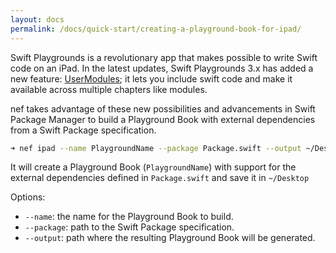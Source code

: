 ```yaml
---
layout: docs
permalink: /docs/quick-start/creating-a-playground-book-for-ipad/
---
```


Swift Playgrounds is a revolutionary app that makes possible to write Swift code on an iPad. In the latest updates, Swift Playgrounds 3.x has added a new feature: [UserModules](https://developer.apple.com/documentation/swift_playgrounds/structuring_content_for_swift_playgrounds/using_modules_to_share_code_in_a_playground_book); it lets you include swift code and make it available across multiple chapters like modules.

nef takes advantage of these new possibilities and advancements in Swift Package Manager to build a Playground Book with external dependencies from a Swift Package specification.

```bash
➜ nef ipad --name PlaygroundName --package Package.swift --output ~/Desktop
```
 
 It will create a Playground Book (`PlaygroundName`) with support for the external dependencies defined in `Package.swift` and save it in `~/Desktop`

 Options:
 - `--name`: the name for the Playground Book to build.
 - `--package`: path to the Swift Package specification.
 - `--output`: path where the resulting Playground Book will be generated.
 
